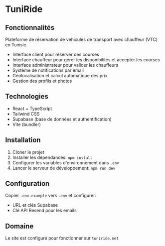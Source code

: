 # TuniRide

## Fonctionnalités
Plateforme de réservation de véhicules de transport avec chauffeur (VTC) en Tunisie.
- Interface client pour réserver des courses
- Interface chauffeur pour gérer les disponibilités et accepter les courses
- Interface administrateur pour valider les chauffeurs
- Système de notifications par email
- Géolocalisation et calcul automatique des prix
- Gestion des profils et photos
## Technologies
- React + TypeScript
- Tailwind CSS
- Supabase (base de données et authentification)
- Vite (bundler)
## Installation
1. Cloner le projet
2. Installer les dépendances: `npm install`
3. Configurer les variables d'environnement dans `.env`
4. Lancer le serveur de développement: `npm run dev`
## Configuration
Copier `.env.example` vers `.env` et configurer:
- URL et clés Supabase
- Clé API Resend pour les emails
## Domaine
Le site est configuré pour fonctionner sur `tuniride.net`
